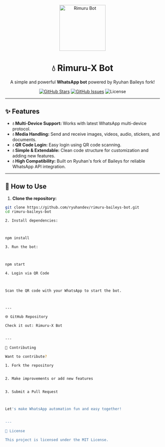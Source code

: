 <p align="center">
  <img src="https://files.catbox.moe/f8tj1b.png" alt="Rimuru Bot" width="150"/>
</p>

<h1 align="center">💧 Rimuru-X Bot</h1>
<p align="center">A simple and powerful <strong>WhatsApp bot</strong> powered by Ryuhan Baileys fork!</p>

<p align="center">
  <a href="https://github.com/ryuhandev/rimuru-baileys-bot/stargazers"><img src="https://img.shields.io/github/stars/ryuhandev/rimuru-baileys-bot?style=flat-square&logo=github" alt="GitHub Stars"/></a>
  <a href="https://github.com/ryuhandev/rimuru-baileys-bot/issues"><img src="https://img.shields.io/github/issues/ryuhandev/rimuru-baileys-bot?style=flat-square&logo=github" alt="GitHub Issues"/></a>
  <img src="https://img.shields.io/badge/License-MIT-green?style=flat-square" alt="License"/>
</p>

---

## ✨ Features

- **💧 Multi-Device Support:** Works with latest WhatsApp multi-device protocol.  
- **💧 Media Handling:** Send and receive images, videos, audio, stickers, and documents.  
- **💧 QR Code Login:** Easy login using QR code scanning.  
- **💧 Simple & Extendable:** Clean code structure for customization and adding new features.  
- **💧 High Compatibility:** Built on Ryuhan's fork of Baileys for reliable WhatsApp API integration.

---

## 🚀 How to Use

1. **Clone the repository:**  
```bash
git clone https://github.com/ryuhandev/rimuru-baileys-bot.git
cd rimuru-baileys-bot

2. Install dependencies:



npm install

3. Run the bot:



npm start

4. Login via QR Code



Scan the QR code with your WhatsApp to start the bot.



---

🌐 GitHub Repository

Check it out: Rimuru-X Bot


---

🤝 Contributing

Want to contribute?

1. Fork the repository


2. Make improvements or add new features


3. Submit a Pull Request



Let's make WhatsApp automation fun and easy together!


---

📄 License

This project is licensed under the MIT License.
